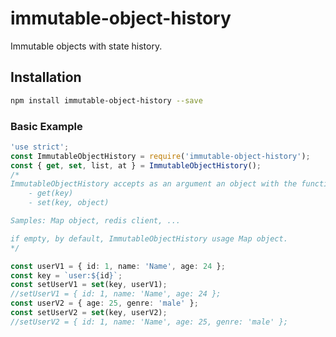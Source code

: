 # immutable-object-history

Immutable objects with state history.

## Installation

```bash
npm install immutable-object-history --save
```

### Basic Example

```typescript
'use strict';
const ImmutableObjectHistory = require('immutable-object-history');
const { get, set, list, at } = ImmutableObjectHistory();
/*
ImmutableObjectHistory accepts as an argument an object with the functions:
    - get(key)
    - set(key, object)

Samples: Map object, redis client, ...

if empty, by default, ImmutableObjectHistory usage Map object.
*/

const userV1 = { id: 1, name: 'Name', age: 24 };
const key = `user:${id}`;
const setUserV1 = set(key, userV1);
//setUserV1 = { id: 1, name: 'Name', age: 24 };
const userV2 = { age: 25, genre: 'male' };
const setUserV2 = set(key, userV2);
//setUserV2 = { id: 1, name: 'Name', age: 25, genre: 'male' };
```
